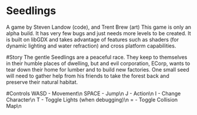# Seedlings
A game by Steven Landow (code), and Trent Brew (art)
This game is only an alpha build. It has very few bugs and
just needs more levels to be created. It is built on libGDX
and takes advantage of features such as shaders (for dynamic
lighting and water refraction) and cross platform capabilities. 

#Story
The gentle Seedlings are a peaceful race. They keep to
themselves in their humble places of dwelling, but
and evil corporation, ECorp, wants to tear down their
home for lumber and to build new factories. One small
seed will need to gather help from his friends to take
the forest back and preserve their natural habitat. 

#Controls
WASD - Movement\n
SPACE - Jump\n
J - Action\n
I - Change Character\n
T - Toggle Lights (when debugging)\n
= - Toggle Collision Map\n
